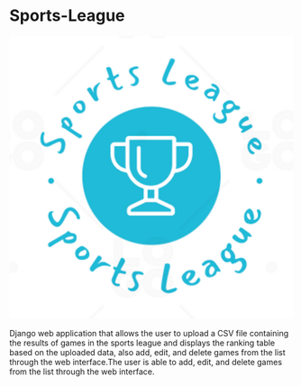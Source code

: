 # Sports-League

![Alt text](sports_league/sports_league/static/images/favicons/sports-league.png)


Django web application that allows the user to upload a CSV file containing the results of games in the sports league and displays the ranking table based on the uploaded data, also add, edit, and delete games from the list through the web interface.The user is able to add, edit, and delete games from the list through the web interface.

